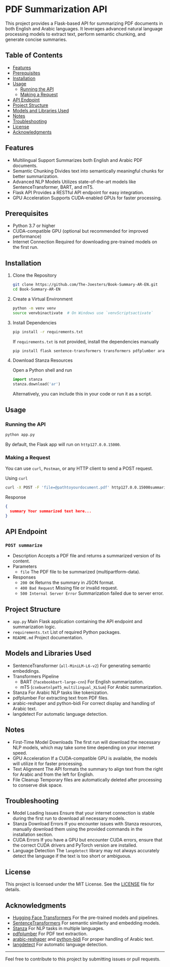 # PDF Summarization API

This project provides a Flask-based API for summarizing PDF documents in both English and Arabic languages. It leverages advanced natural language processing models to extract text, perform semantic chunking, and generate concise summaries.

## Table of Contents

- [Features](#features)
- [Prerequisites](#prerequisites)
- [Installation](#installation)
- [Usage](#usage)
  - [Running the API](#running-the-api)
  - [Making a Request](#making-a-request)
- [API Endpoint](#api-endpoint)
- [Project Structure](#project-structure)
- [Models and Libraries Used](#models-and-libraries-used)
- [Notes](#notes)
- [Troubleshooting](#troubleshooting)
- [License](#license)
- [Acknowledgments](#acknowledgments)

## Features

- Multilingual Support Summarizes both English and Arabic PDF documents.
- Semantic Chunking Divides text into semantically meaningful chunks for better summarization.
- Advanced NLP Models Utilizes state-of-the-art models like SentenceTransformer, BART, and mT5.
- Flask API Provides a RESTful API endpoint for easy integration.
- GPU Acceleration Supports CUDA-enabled GPUs for faster processing.

## Prerequisites

- Python 3.7 or higher
- CUDA-compatible GPU (optional but recommended for improved performance)
- Internet Connection Required for downloading pre-trained models on the first run.

## Installation

1. Clone the Repository

   ```bash
   git clone https://github.com/The-Joesters/Book-Summary-AR-EN.git
   cd Book-Summary-AR-EN
   ```

2. Create a Virtual Environment

   ```bash
   python -m venv venv
   source venvbinactivate  # On Windows use `venvScriptsactivate`
   ```

3. Install Dependencies

   ```bash
   pip install -r requirements.txt
   ```

   If `requirements.txt` is not provided, install the dependencies manually

   ```bash
   pip install flask sentence-transformers transformers pdfplumber arabic-reshaper python-bidi stanza langdetect torch
   ```

4. Download Stanza Resources

   Open a Python shell and run

   ```python
   import stanza
   stanza.download('ar')
   ```

   Alternatively, you can include this in your code or run it as a script.

## Usage

### Running the API

```bash
python app.py
```

By default, the Flask app will run on `http127.0.0.15000`.

### Making a Request

You can use `curl`, `Postman`, or any HTTP client to send a POST request.

Using `curl`

```bash
curl -X POST -F 'file=@pathtoyourdocument.pdf' http127.0.0.15000summarize
```

Response

```json
{
  summary Your summarized text here...
}
```

## API Endpoint

### `POST summarize`

- Description Accepts a PDF file and returns a summarized version of its content.
- Parameters
  - `file` The PDF file to be summarized (multipartform-data).
- Responses
  - `200 OK` Returns the summary in JSON format.
  - `400 Bad Request` Missing file or invalid request.
  - `500 Internal Server Error` Summarization failed due to server error.

## Project Structure

- `app.py` Main Flask application containing the API endpoint and summarization logic.
- `requirements.txt` List of required Python packages.
- `README.md` Project documentation.

## Models and Libraries Used

- SentenceTransformer (`all-MiniLM-L6-v2`) For generating semantic embeddings.
- Transformers Pipeline
  - BART (`facebookbart-large-cnn`) For English summarization.
  - mT5 (`csebuetnlpmT5_multilingual_XLSum`) For Arabic summarization.
- Stanza For Arabic NLP tasks like tokenization.
- pdfplumber For extracting text from PDF files.
- arabic-reshaper and python-bidi For correct display and handling of Arabic text.
- langdetect For automatic language detection.

## Notes

- First-Time Model Downloads The first run will download the necessary NLP models, which may take some time depending on your internet speed.
- GPU Acceleration If a CUDA-compatible GPU is available, the models will utilize it for faster processing.
- Text Alignment The API formats the summary to align text from the right for Arabic and from the left for English.
- File Cleanup Temporary files are automatically deleted after processing to conserve disk space.

## Troubleshooting

- Model Loading Issues Ensure that your internet connection is stable during the first run to download all necessary models.
- Stanza Download Errors If you encounter issues with Stanza resources, manually download them using the provided commands in the installation section.
- CUDA Errors If you have a GPU but encounter CUDA errors, ensure that the correct CUDA drivers and PyTorch version are installed.
- Language Detection The `langdetect` library may not always accurately detect the language if the text is too short or ambiguous.

## License

This project is licensed under the MIT License. See the [LICENSE](LICENSE) file for details.

## Acknowledgments

- [Hugging Face Transformers](httpshuggingface.cotransformers) For the pre-trained models and pipelines.
- [SentenceTransformers](httpswww.sbert.net) For semantic similarity and embedding models.
- [Stanza](httpsstanfordnlp.github.iostanza) For NLP tasks in multiple languages.
- [pdfplumber](httpsgithub.comjsvinepdfplumber) For PDF text extraction.
- [arabic-reshaper](httpspypi.orgprojectarabic-reshaper) and [python-bidi](httpspypi.orgprojectpython-bidi) For proper handling of Arabic text.
- [langdetect](httpspypi.orgprojectlangdetect) For automatic language detection.

---

Feel free to contribute to this project by submitting issues or pull requests.

